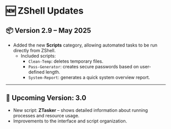 # 🆕 ZShell Updates

## 📦 Version 2.9 – May 2025

- Added the new **Scripts** category, allowing automated tasks to be run directly from ZShell.
  - Included scripts:
    - `Clean-Temp`: deletes temporary files.
    - `Pass-Generator`: creates secure passwords based on user-defined length.
    - `System-Report`: generates a quick system overview report.

---

## 🔮 Upcoming Version: 3.0

- New script: **ZTasker** – shows detailed information about running processes and resource usage.
- Improvements to the interface and script organization.

